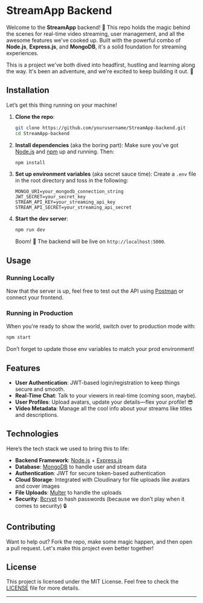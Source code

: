 
# StreamApp Backend

Welcome to the **StreamApp** backend! 🎉 This repo holds the magic behind the scenes for real-time video streaming, user management, and all the awesome features we've cooked up. Built with the powerful combo of **Node.js**, **Express.js**, and **MongoDB**, it's a solid foundation for streaming experiences.

This is a project we've both dived into headfirst, hustling and learning along the way. It's been an adventure, and we're excited to keep building it out. 🙌

## Installation

Let’s get this thing running on your machine!

1. **Clone the repo**:
   ```bash
   git clone https://github.com/yourusername/StreamApp-backend.git
   cd StreamApp-backend
   ```

2. **Install dependencies** (aka the boring part):
   Make sure you’ve got [Node.js](https://nodejs.org/) and [npm](https://www.npmjs.com/) up and running. Then:
   ```bash
   npm install
   ```

3. **Set up environment variables** (aka secret sauce time):
   Create a `.env` file in the root directory and toss in the following:
   ```plaintext
   MONGO_URI=your_mongodb_connection_string
   JWT_SECRET=your_secret_key
   STREAM_API_KEY=your_streaming_api_key
   STREAM_API_SECRET=your_streaming_api_secret
   ```

4. **Start the dev server**:
   ```bash
   npm run dev
   ```
   Boom! 🎉 The backend will be live on `http://localhost:5000`.

## Usage

### Running Locally
Now that the server is up, feel free to test out the API using [Postman](https://www.postman.com/) or connect your frontend.

### Running in Production
When you're ready to show the world, switch over to production mode with:
```bash
npm start
```
Don’t forget to update those env variables to match your prod environment!

## Features

- **User Authentication**: JWT-based login/registration to keep things secure and smooth.
- **Real-Time Chat**: Talk to your viewers in real-time (coming soon, maybe).
- **User Profiles**: Upload avatars, update your details—flex your profile! 😎
- **Video Metadata**: Manage all the cool info about your streams like titles and descriptions.


## Technologies

Here’s the tech stack we used to bring this to life:

- **Backend Framework**: [Node.js](https://nodejs.org/) + [Express.js](https://expressjs.com/)
- **Database**: [MongoDB](https://www.mongodb.com/) to handle user and stream data
- **Authentication**: JWT for secure token-based authentication
- **Cloud Storage**: Integrated with Cloudinary for file uploads like avatars and cover images
- **File Uploads**: [Multer](https://www.npmjs.com/package/multer) to handle the uploads
- **Security**: [Bcrypt](https://www.npmjs.com/package/bcrypt) to hash passwords (because we don’t play when it comes to security) 🔒

## Contributing

Want to help out? Fork the repo, make some magic happen, and then open a pull request. Let's make this project even better together!

## License

This project is licensed under the MIT License. Feel free to check the [LICENSE](LICENSE) file for more details.

---


